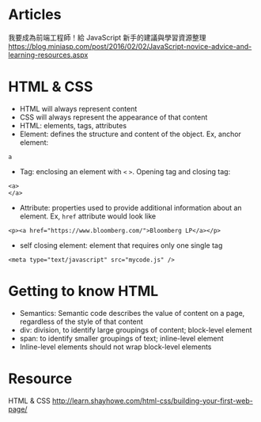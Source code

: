 # Articles
我要成為前端工程師！給 JavaScript 新手的建議與學習資源整理
https://blog.miniasp.com/post/2016/02/02/JavaScript-novice-advice-and-learning-resources.aspx

# HTML & CSS
- HTML will always represent content
- CSS will always represent the appearance of that content
- HTML: elements, tags, attributes
- Element: defines the structure and content of the object. Ex, anchor element:
```
a
```
- Tag: enclosing an element with `<` `>`. Opening tag and closing tag:
```
<a>
</a>
```
- Attribute: properties used to provide additional information about an element. Ex, `href` attribute would look like
```
<p><a href="https://www.bloomberg.com/">Bloomberg LP</a></p>
```

- self closing element: element that requires only one single tag
```
<meta type="text/javascript" src="mycode.js" />
```

# Getting to know HTML
- Semantics: Semantic code describes the value of content on a page, regardless of the style of that content
- div: division, to identify large groupings of content; block-level element
- span: to identify smaller groupings of text; inline-level element
- Inline-level elements should not wrap block-level elements

# Resource
HTML & CSS
http://learn.shayhowe.com/html-css/building-your-first-web-page/
